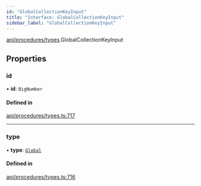 ```yaml
---
id: "GlobalCollectionKeyInput"
title: "Interface: GlobalCollectionKeyInput"
sidebar_label: "GlobalCollectionKeyInput"
---
```


[api/procedures/types](../../../../../modules/API/Procedures/Types/Types.md).GlobalCollectionKeyInput

## Properties

### id

• **id**: `BigNumber`

#### Defined in

[api/procedures/types.ts:717](https://github.com/PolymeshAssociation/polymesh-sdk/blob/8a9158669/src/api/procedures/types.ts#L717)

___

### type

• **type**: [`Global`](../../../../../enums/API/Entities/MetadataEntry/Types/MetadataType/MetadataType.md#global)

#### Defined in

[api/procedures/types.ts:716](https://github.com/PolymeshAssociation/polymesh-sdk/blob/8a9158669/src/api/procedures/types.ts#L716)
